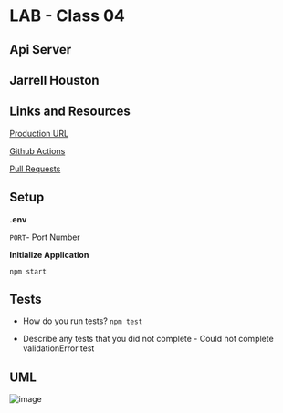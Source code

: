 # LAB - Class 04

## Api Server

## Jarrell Houston

## Links and Resources

[Production URL](https://jarrell-api-server.herokuapp.com/)

[Github Actions](https://github.com/Jarrell28/api-server/actions)

[Pull Requests](https://github.com/Jarrell28/api-server/pulls)

## Setup

**.env**

```PORT```- Port Number

**Initialize Application**

```npm start```

## Tests

- How do you run tests? ```npm test```

- Describe any tests that you did not complete - Could not complete validationError test

## UML

![image](https://user-images.githubusercontent.com/33704616/115880535-7425d300-a410-11eb-8d62-172d2053a2a0.png)



